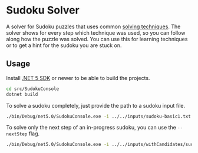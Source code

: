 # Sudoku Solver

A solver for Sudoku puzzles that uses common [solving techniques](http://sudopedia.enjoysudoku.com/Solving_Technique.html).
The solver shows for every step which technique was used, so you can follow along how the puzzle was solved.
You can use this for learning techniques or to get a hint for the sudoku you are stuck on.

## Usage

Install [.NET 5 SDK](https://dotnet.microsoft.com/download/dotnet) or newer to be able to build the projects.

``` sh
cd src/SudokuConsole
dotnet build
```

To solve a sudoku completely, just provide the path to a sudoku input file.

``` sh
./bin/Debug/net5.0/SudokuConsole.exe -i ../../inputs/sudoku-basic1.txt
```

To solve only the next step of an in-progress sudoku, you can use the `--nextStep` flag.

``` sh
./bin/Debug/net5.0/SudokuConsole.exe -i ../../inputs/withCandidates/sudoku-evil1.txt --nextStep
```
